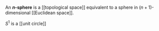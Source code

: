 An **$n$-sphere** is a [[topological space]] equivalent to a sphere in $(n+1)$-dimensional [[Euclidean space]].

$S^1$ is a [[unit circle]]